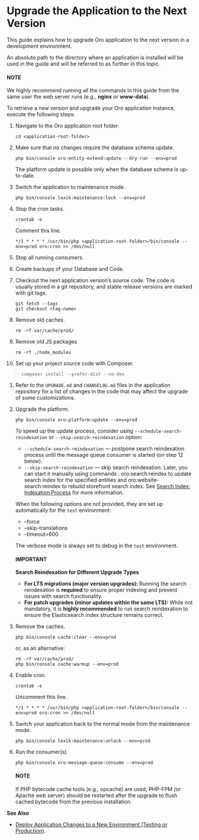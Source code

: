 <a id="index-0"></a>

<a id="upgrade-application"></a>

<a id="upgrade"></a>

# Upgrade the Application to the Next Version

This guide explains how to upgrade Oro application to the next version in a development environment.

An absolute path to the directory where an application is installed will be used in the guide and will
be referred to as **<application-root-folder>** further in this topic.

#### NOTE
We highly recommend running all the commands in this guide from the same user the web server runs (e.g., **nginx** or **www-data**).

To retrieve a new version and upgrade your Oro application instance, execute the following steps:

1. Navigate to the Oro application root folder.
   ```none
   cd <application-root-folder>
   ```
2. Make sure that no changes require the database schema update.
   ```none
   php bin/console oro:entity-extend:update --dry-run --env=prod
   ```

   The platform update is possible only when the database schema is up-to-date.
3. Switch the application to maintenance mode.
   ```none
   php bin/console lexik:maintenance:lock --env=prod
   ```
4. Stop the cron tasks.
   ```none
   crontab -e
   ```

   Comment this line.
   ```text
   */1 * * * * /usr/bin/php <application-root-folder>/bin/console --env=prod oro:cron >> /dev/null
   ```
5. Stop all running consumers.
6. Create backups of your Database and Code.
7. Checkout the next application version’s source code. The code is usually stored in a git repository, and stable release versions are marked with git tags.
   ```none
   git fetch --tags
   git checkout <tag-name>
   ```
8. Remove old caches.
   ```none
   rm -rf var/cache/prod/
   ```
9. Remove old JS packages
   ```none
   rm -rf ./node_modules
   ```
10. Set up your project source code with Composer.

> ```none
> composer install --prefer-dist --no-dev
> ```
1. Refer to the `UPGRADE.md` and `CHANGELOG.md` files in the application repository for a list of changes in the code that
   may affect the upgrade of some customizations.
2. Upgrade the platform.
   ```none
   php bin/console oro:platform:update --env=prod
   ```

   To speed up the update process, consider using `--schedule-search-reindexation` or `--skip-search-reindexation` option:
   * `--schedule-search-reindexation` — postpone search reindexation process until the message queue consumer is started (on step 12 below).
   * `--skip-search-reindexation` — skip search reindexation. Later, you can start it manually using commands
     : oro:search:reindex to update search index for the specified entities and oro:website-search:reindex to rebuild storefront search index. See [Search Index: Indexation Process](../architecture/tech-stack/search/index.md#search-index-overview-indexation-process) for more information.

   When the following options are not provided, they are set up automatically for the `test` environment:
   * –force
   * –skip-translations
   * –timeout=600

   The verbose mode is always set to debug in the `test` environment.

   #### IMPORTANT
   **Search Reindexation for Different Upgrade Types**
   * **For LTS migrations (major version upgrades):** Running the search reindexation is **required** to ensure proper indexing and prevent issues with search functionality.
   * **For patch upgrades (minor updates within the same LTS):** While not mandatory, it is **highly recommended** to run search reindexation to ensure the Elasticsearch index structure remains correct.
3. Remove the caches.
   ```none
   php bin/console cache:clear --env=prod
   ```

   or, as an alternative:
   ```none
   rm -rf var/cache/prod/
   php bin/console cache:warmup --env=prod
   ```
4. Enable cron.
   ```none
   crontab -e
   ```

   Uncomment this line.
   ```text
   */1 * * * * /usr/bin/php <application-root-folder>/bin/console --env=prod oro:cron >> /dev/null
   ```
5. Switch your application back to the normal mode from the maintenance mode.
   ```none
   php bin/console lexik:maintenance:unlock --env=prod
   ```
6. Run the consumer(s).
   ```none
   php bin/console oro:message-queue:consume --env=prod
   ```

   #### NOTE
   If PHP bytecode cache tools (e.g., opcache) are used, PHP-FPM (or Apache web server) should be restarted after the upgrade to flush cached bytecode from the previous installation.

**See Also**

* [Deploy Application Changes to a New Environment (Testing or Production)](deploy-the-update.md#deploy-the-update).

<!-- Frontend -->
